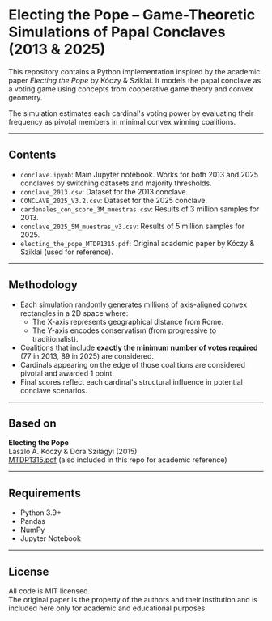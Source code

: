 # Electing the Pope – Game-Theoretic Simulations of Papal Conclaves (2013 & 2025)

This repository contains a Python implementation inspired by the academic paper *Electing the Pope* by Kóczy & Sziklai. It models the papal conclave as a voting game using concepts from cooperative game theory and convex geometry.

The simulation estimates each cardinal's voting power by evaluating their frequency as pivotal members in minimal convex winning coalitions.

---

## Contents

- `conclave.ipynb`: Main Jupyter notebook. Works for both 2013 and 2025 conclaves by switching datasets and majority thresholds.
- `conclave_2013.csv`: Dataset for the 2013 conclave.
- `CONCLAVE_2025_V3.2.csv`: Dataset for the 2025 conclave.
- `cardenales_con_score_3M_muestras.csv`: Results of 3 million samples for 2013.
- `conclave_2025_5M_muestras_v3.csv`: Results of 5 million samples for 2025.
- `electing_the_pope_MTDP1315.pdf`: Original academic paper by Kóczy & Sziklai (used for reference).

---

## Methodology

- Each simulation randomly generates millions of axis-aligned convex rectangles in a 2D space where:
  - The X-axis represents geographical distance from Rome.
  - The Y-axis encodes conservatism (from progressive to traditionalist).
- Coalitions that include **exactly the minimum number of votes required** (77 in 2013, 89 in 2025) are considered.
- Cardinals appearing on the edge of those coalitions are considered pivotal and awarded 1 point.
- Final scores reflect each cardinal's structural influence in potential conclave scenarios.

---

## Based on

**Electing the Pope**  
László Á. Kóczy & Dóra Szilágyi (2015)  
[MTDP1315.pdf](https://econ.core.hu/file/download/mtdp/MTDP1315.pdf) (also included in this repo for academic reference)

---

## Requirements

- Python 3.9+
- Pandas
- NumPy
- Jupyter Notebook

---

## License

All code is MIT licensed.  
The original paper is the property of the authors and their institution and is included here only for academic and educational purposes.
